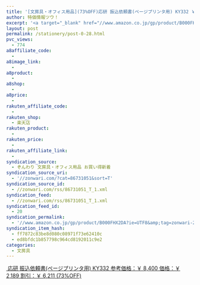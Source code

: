 ```yaml
---
title: '[文房具・オフィス用品](73%OFF)応研 振込依頼書(ページプリンタ用) KY332 ￥2,189'
author: 特価情報ツウ！
excerpt: '<a target="_blank" href="//www.amazon.co.jp/gp/product/B000FHX2DA?ie=UTF8&amp;tag=zonwari-22&amp;linkCode=as2&amp;camp=247&amp;creative=7399&amp;creativeASIN=B000FHX2DA"><img src="//ecx.images-amazon.com/images/I/418FdcSCIBL._SL100_.jpg"><br>&#24540;&#30740; &#25391;&#36796;&#20381;&#38972;&#26360;(&#12506;&#12540;&#12472;&#12503;&#12522;&#12531;&#12479;&#29992;) KY332<br>&#21442;&#32771;&#20385;&#26684;&#65306;&#65509; 8,400<br>&#20385;&#26684;&#65306;&#65509; 2,189<br>&#21106;&#24341;&#65306;&#65509; 6,211 (73%OFF)</a>'
layout: post
permalink: /stationery/post-0-28.html
pvc_views:
  - 774
a8affiliate_code:
  -
a8image_link:
  -
a8product:
  -
a8shop:
  -
a8price:
  -
rakuten_affiliate_code:
  -
rakuten_shop:
  - 楽天店
rakuten_product:
  -
rakuten_price:
  -
rakuten_affiliate_link:
  -
syndication_source:
  - ぞんわり 文房具・オフィス用品 お買い得新着
syndication_source_uri:
  - '//zonwari.com/?cat=86731051&sort=T'
syndication_source_id:
  - //zonwari.com/rss/86731051_T_1.xml
syndication_feed:
  - //zonwari.com/rss/86731051_T_1.xml
syndication_feed_id:
  - 20
syndication_permalink:
  - '//www.amazon.co.jp/gp/product/B000FHX2DA?ie=UTF8&amp;tag=zonwari-22&amp;linkCode=as2&amp;camp=247&amp;creative=7399&amp;creativeASIN=B000FHX2DA'
syndication_item_hash:
  - ff7872c83be8d080c08971f73e62410c
  - ed8bfdc1b857798c964cd8192011c9e2
categories:
  - 文房具
---
```

[<img src='//i0.wp.com/ecx.images-amazon.com/images/I/418FdcSCIBL._SL150_.jpg?w=546' title="" alt="" data-recalc-dims="1" />
応研 振込依頼書(ページプリンタ用) KY332
参考価格：￥ 8,400
価格：￥ 2,189
割引：￥ 6,211 (73%OFF)][1]

 [1]: //www.amazon.co.jp/gp/product/B000FHX2DA?ie=UTF8&#038;tag=tokkajohotsu-22&#038;linkCode=as2&#038;camp=247&#038;creative=7399&#038;creativeASIN=B000FHX2DA